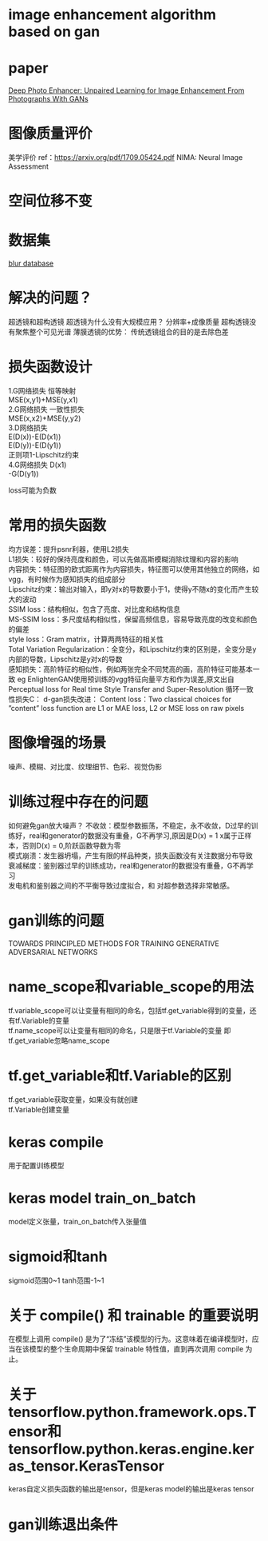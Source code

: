 # image enhancement algorithm based on gan

# paper

[Deep Photo Enhancer: Unpaired Learning for Image Enhancement From Photographs With GANs](https://openaccess.thecvf.com/content_cvpr_2018/papers/Chen_Deep_Photo_Enhancer_CVPR_2018_paper.pdf)<br/>

# 图像质量评价

美学评价 ref：https://arxiv.org/pdf/1709.05424.pdf
NIMA: Neural Image Assessment

# 空间位移不变

# 数据集

[blur database](https://cv.snu.ac.kr/dataset/GOPRO/REDS/train_blur.zip)<br/>

# 解决的问题？

超透镜和超构透镜 超透镜为什么没有大规模应用？ 分辨率+成像质量 超构透镜没有聚焦整个可见光谱 薄膜透镜的优势： 传统透镜组合的目的是去除色差

# 损失函数设计

1.G网络损失 恒等映射  
MSE(x,y1)+MSE(y,x1)  
2.G网络损失 一致性损失  
MSE(x,x2)+MSE(y,y2)  
3.D网络损失  
E(D(x))-E(D(x1))  
E(D(y))-E(D(y1))  
正则项1-Lipschitz约束  
4.G网络损失 D(x1)  
-G(D(y1))

loss可能为负数

# 常用的损失函数

均方误差：提升psnr利器，使用L2损失  
L1损失：较好的保持亮度和颜色，可以先做高斯模糊消除纹理和内容的影响  
内容损失：特征图的欧式距离作为内容损失，特征图可以使用其他独立的网络，如vgg，有时候作为感知损失的组成部分  
Lipschitz约束：输出对输入，即y对x的导数要小于1，使得y不随x的变化而产生较大的波动  
SSIM loss：结构相似，包含了亮度、对比度和结构信息  
MS-SSIM loss：多尺度结构相似性，保留高频信息，容易导致亮度的改变和颜色的偏差  
style loss：Gram matrix，计算两两特征的相关性  
Total Variation Regularization：全变分，和Lipschitz约束的区别是，全变分是y内部的导数，Lipschitz是y对x的导数    
感知损失：高阶特征的相似性，例如两张完全不同梵高的画，高阶特征可能基本一致 eg EnlightenGAN使用预训练的vgg特征向量平方和作为误差,原文出自Perceptual loss for Real time Style
Transfer and Super-Resolution 循环一致性损失C： d-gan损失改进： Content loss：Two classical choices for ”content” loss function are L1
or MAE loss, L2 or MSE loss on raw pixels

# 图像增强的场景

噪声、模糊、对比度、纹理细节、色彩、视觉伪影

# 训练过程中存在的问题

如何避免gan放大噪声？ 不收敛：模型参数振荡，不稳定，永不收敛，D过早的训练好，real和generator的数据没有重叠，G不再学习,原因是D(x) = 1 x属于正样本，否则D(x) = 0,阶跃函数导数为零  
模式崩溃：发生器坍塌，产生有限的样品种类，损失函数没有关注数据分布导致  
衰减梯度：鉴别器过早的训练成功，real和generator的数据没有重叠，G不再学习  
发电机和鉴别器之间的不平衡导致过度拟合，和 对超参数选择非常敏感。

# gan训练的问题

TOWARDS PRINCIPLED METHODS FOR TRAINING GENERATIVE ADVERSARIAL NETWORKS

# name_scope和variable_scope的用法

tf.variable_scope可以让变量有相同的命名，包括tf.get_variable得到的变量，还有tf.Variable的变量  
tf.name_scope可以让变量有相同的命名，只是限于tf.Variable的变量 即tf.get_variable忽略name_scope

# tf.get_variable和tf.Variable的区别

tf.get_variable获取变量，如果没有就创建  
tf.Variable创建变量

# keras compile

用于配置训练模型

# keras model train_on_batch

model定义张量，train_on_batch传入张量值

# sigmoid和tanh

sigmoid范围0~1 tanh范围-1~1

# 关于 compile() 和 trainable 的重要说明

在模型上调用 compile() 是为了“冻结”该模型的行为。这意味着在编译模型时，应当在该模型的整个生命周期中保留 trainable 特性值，直到再次调用 compile 为止。  

# 关于tensorflow.python.framework.ops.Tensor和tensorflow.python.keras.engine.keras_tensor.KerasTensor

keras自定义损失函数的输出是tensor，但是keras model的输出是keras tensor

# gan训练退出条件